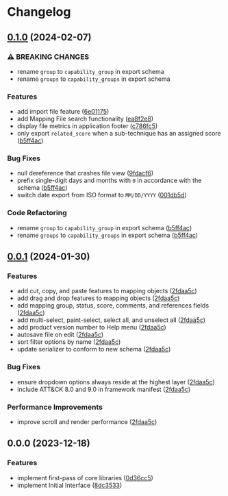 # Changelog

## [0.1.0](https://github.com/center-for-threat-informed-defense/mappings-editor/compare/mappings_editor-v0.0.1...mappings_editor-v0.1.0) (2024-02-07)


### ⚠ BREAKING CHANGES

* rename `group` to `capability_group` in export schema
* rename `groups` to `capability_groups` in export schema

### Features

* add import file feature ([6e01175](https://github.com/center-for-threat-informed-defense/mappings-editor/commit/6e01175d4fea32d501c262ae7936f83b002f36ba))
* add Mapping File search functionality ([ea8f2e8](https://github.com/center-for-threat-informed-defense/mappings-editor/commit/ea8f2e8b960d323cd84526ba90de952573b9377f))
* display file metrics in application footer ([c786fc5](https://github.com/center-for-threat-informed-defense/mappings-editor/commit/c786fc5e9b6ab8ab6939b76350711ec43bf89bf6))
* only export `related_score` when a sub-technique has an assigned score ([b5ff4ac](https://github.com/center-for-threat-informed-defense/mappings-editor/commit/b5ff4ac72fde65c4b64818e333cf42b7e9f335b7))


### Bug Fixes

* null dereference that crashes file view ([9fdacf6](https://github.com/center-for-threat-informed-defense/mappings-editor/commit/9fdacf6d6437c3808ada3d2f490d76bebcf528db))
* prefix single-digit days and months with `0` in accordance with the schema ([b5ff4ac](https://github.com/center-for-threat-informed-defense/mappings-editor/commit/b5ff4ac72fde65c4b64818e333cf42b7e9f335b7))
* switch date export from ISO format to `MM/DD/YYYY` ([001db5d](https://github.com/center-for-threat-informed-defense/mappings-editor/commit/001db5dc7c0ed5761ff1cf9e774d4af3b9dd6f09))


### Code Refactoring

* rename `group` to `capability_group` in export schema ([b5ff4ac](https://github.com/center-for-threat-informed-defense/mappings-editor/commit/b5ff4ac72fde65c4b64818e333cf42b7e9f335b7))
* rename `groups` to `capability_groups` in export schema ([b5ff4ac](https://github.com/center-for-threat-informed-defense/mappings-editor/commit/b5ff4ac72fde65c4b64818e333cf42b7e9f335b7))

## [0.0.1](https://github.com/center-for-threat-informed-defense/mappings-editor/compare/mappings_editor-v0.0.0...mappings_editor-v0.0.1) (2024-01-30)


### Features

* add cut, copy, and paste features to mapping objects ([2fdaa5c](https://github.com/center-for-threat-informed-defense/mappings-editor/commit/2fdaa5cc536bd0eca48a69cac0a4bceb5e1325ef))
* add drag and drop features to mapping objects ([2fdaa5c](https://github.com/center-for-threat-informed-defense/mappings-editor/commit/2fdaa5cc536bd0eca48a69cac0a4bceb5e1325ef))
* add mapping group, status, score, comments, and references fields ([2fdaa5c](https://github.com/center-for-threat-informed-defense/mappings-editor/commit/2fdaa5cc536bd0eca48a69cac0a4bceb5e1325ef))
* add multi-select, paint-select, select all, and unselect all ([2fdaa5c](https://github.com/center-for-threat-informed-defense/mappings-editor/commit/2fdaa5cc536bd0eca48a69cac0a4bceb5e1325ef))
* add product version number to Help menu ([2fdaa5c](https://github.com/center-for-threat-informed-defense/mappings-editor/commit/2fdaa5cc536bd0eca48a69cac0a4bceb5e1325ef))
* autosave file on edit ([2fdaa5c](https://github.com/center-for-threat-informed-defense/mappings-editor/commit/2fdaa5cc536bd0eca48a69cac0a4bceb5e1325ef))
* sort filter options by name ([2fdaa5c](https://github.com/center-for-threat-informed-defense/mappings-editor/commit/2fdaa5cc536bd0eca48a69cac0a4bceb5e1325ef))
* update serializer to conform to new schema ([2fdaa5c](https://github.com/center-for-threat-informed-defense/mappings-editor/commit/2fdaa5cc536bd0eca48a69cac0a4bceb5e1325ef))


### Bug Fixes

* ensure dropdown options always reside at the highest layer ([2fdaa5c](https://github.com/center-for-threat-informed-defense/mappings-editor/commit/2fdaa5cc536bd0eca48a69cac0a4bceb5e1325ef))
* include ATT&CK 8.0 and 9.0 in framework manifest ([2fdaa5c](https://github.com/center-for-threat-informed-defense/mappings-editor/commit/2fdaa5cc536bd0eca48a69cac0a4bceb5e1325ef))


### Performance Improvements

* improve scroll and render performance ([2fdaa5c](https://github.com/center-for-threat-informed-defense/mappings-editor/commit/2fdaa5cc536bd0eca48a69cac0a4bceb5e1325ef))

## 0.0.0 (2023-12-18)


### Features

* implement first-pass of core libraries ([0d36cc5](https://github.com/center-for-threat-informed-defense/mappings-editor/commit/0d36cc5bb5a1ad6b1099dc6c75bcaea08c395719))
* implement Initial Interface ([8dc3533](https://github.com/center-for-threat-informed-defense/mappings-editor/commit/8dc3533a35601d439eadfef4cb0e54b4d6a717c5))
